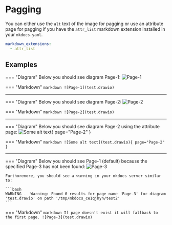 # Pagging

You can either use the `alt` text of the image for pagging or use an attribute
page for pagging if you have the `attr_list` markdown extension installed in 
your `mkdocs.yaml`.

```yaml
markdown_extensions:
  - attr_list
```

## Examples

=== "Diagram"
    Below you should see diagram Page-1:
    ![Page-1](test.drawio)

=== "Markdown"
    ```markdown
    ![Page-1](test.drawio)
    ```

---

=== "Diagram"
    Below you should see diagram Page-2:
    ![Page-2](test.drawio)

=== "Markdown"
    ```markdown
    ![Page-2](test.drawio)
    ```

---

=== "Diagram"
    Below you should see diagram Page-2 using the attribute page:
    ![Some alt text](test.drawio){ page="Page-2" }

=== "Markdown"
    ```markdown
    ![Some alt text](test.drawio){ page="Page-2" }
    ```

---

=== "Diagram"
    Below you should see Page-1 (default) because the specified Page-3 has not been found:
    ![Page-3](test.drawio)
    
    Furthoremore, you should see a warning in your mkdocs server similar to:
    
    ```bash
    WARNING -  Warning: Found 0 results for page name 'Page-3' for diagram 'test.drawio' on path '/tmp/mkdocs_ce1qjhyn/test2'
    ```

=== "Markdown"
    ```markdown
    If page doesn't exist it will fallback to the first page.
    ![Page-3](test.drawio)
    ```
